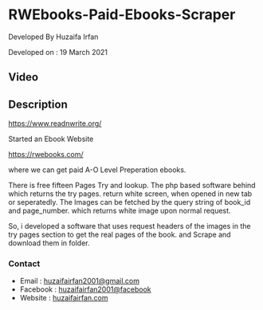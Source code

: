 # RWEbooks-Paid-Ebooks-Scraper


Developed By Huzaifa Irfan

Developed on : 19 March 2021

## Video




## Description

https://www.readnwrite.org/ 

Started an Ebook Website 

https://rwebooks.com/ 

where we can get paid A-O Level Preperation ebooks.

There is free fifteen Pages Try and lookup.
The php based software behind which returns the try pages. return white screen, when opened in new tab or seperatedly.
The Images can be fetched by the query string of book_id and page_number. which returns white image upon normal request.

So, i developed a software that uses request headers of  the images in the try pages section to get the real pages of the book. and Scrape and download them in folder.




### Contact
* Email : [huzaifairfan2001@gmail.com](mailto:huzaifairfan2001@gmail.com)
* Facebook : [huzaifairfan2001@facebook](https://www.facebook.com/huzaifairfan2001)
* Website : [huzaifairfan.com](http://huzaifairfan.com/)

